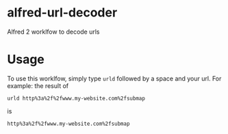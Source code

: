 alfred-url-decoder
==================

Alfred 2 worklfow to decode urls
# Usage
To use this worklfow, simply type `urld` followed by a space and your url.
For example: the result of
```
urld http%3a%2f%2fwww.my-website.com%2fsubmap
```
is
```
http%3a%2f%2fwww.my-website.com%2fsubmap
```
